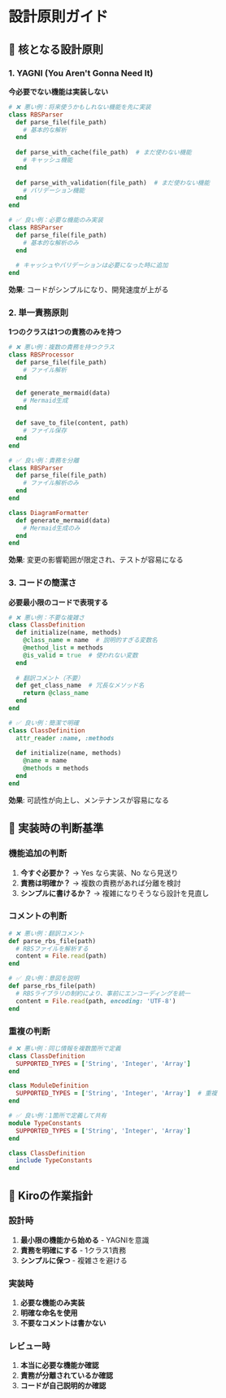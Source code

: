 # 設計原則ガイド

## 🎯 核となる設計原則

### 1. YAGNI (You Aren't Gonna Need It)
**今必要でない機能は実装しない**

```ruby
# ❌ 悪い例：将来使うかもしれない機能を先に実装
class RBSParser
  def parse_file(file_path)
    # 基本的な解析
  end
  
  def parse_with_cache(file_path)  # まだ使わない機能
    # キャッシュ機能
  end
  
  def parse_with_validation(file_path)  # まだ使わない機能
    # バリデーション機能
  end
end

# ✅ 良い例：必要な機能のみ実装
class RBSParser
  def parse_file(file_path)
    # 基本的な解析のみ
  end
  
  # キャッシュやバリデーションは必要になった時に追加
end
```

**効果**: コードがシンプルになり、開発速度が上がる

### 2. 単一責務原則
**1つのクラスは1つの責務のみを持つ**

```ruby
# ❌ 悪い例：複数の責務を持つクラス
class RBSProcessor
  def parse_file(file_path)
    # ファイル解析
  end
  
  def generate_mermaid(data)
    # Mermaid生成
  end
  
  def save_to_file(content, path)
    # ファイル保存
  end
end

# ✅ 良い例：責務を分離
class RBSParser
  def parse_file(file_path)
    # ファイル解析のみ
  end
end

class DiagramFormatter
  def generate_mermaid(data)
    # Mermaid生成のみ
  end
end
```

**効果**: 変更の影響範囲が限定され、テストが容易になる

### 3. コードの簡潔さ
**必要最小限のコードで表現する**

```ruby
# ❌ 悪い例：不要な複雑さ
class ClassDefinition
  def initialize(name, methods)
    @class_name = name  # 説明的すぎる変数名
    @method_list = methods
    @is_valid = true  # 使われない変数
  end
  
  # 翻訳コメント（不要）
  def get_class_name  # 冗長なメソッド名
    return @class_name
  end
end

# ✅ 良い例：簡潔で明確
class ClassDefinition
  attr_reader :name, :methods
  
  def initialize(name, methods)
    @name = name
    @methods = methods
  end
end
```

**効果**: 可読性が向上し、メンテナンスが容易になる

## 📝 実装時の判断基準

### 機能追加の判断
1. **今すぐ必要か？** → Yes なら実装、No なら見送り
2. **責務は明確か？** → 複数の責務があれば分離を検討
3. **シンプルに書けるか？** → 複雑になりそうなら設計を見直し

### コメントの判断
```ruby
# ❌ 悪い例：翻訳コメント
def parse_rbs_file(path)
  # RBSファイルを解析する
  content = File.read(path)
end

# ✅ 良い例：意図を説明
def parse_rbs_file(path)
  # RBSライブラリの制約により、事前にエンコーディングを統一
  content = File.read(path, encoding: 'UTF-8')
end
```

### 重複の判断
```ruby
# ❌ 悪い例：同じ情報を複数箇所で定義
class ClassDefinition
  SUPPORTED_TYPES = ['String', 'Integer', 'Array']
end

class ModuleDefinition  
  SUPPORTED_TYPES = ['String', 'Integer', 'Array']  # 重複
end

# ✅ 良い例：1箇所で定義して共有
module TypeConstants
  SUPPORTED_TYPES = ['String', 'Integer', 'Array']
end

class ClassDefinition
  include TypeConstants
end
```

## 🔧 Kiroの作業指針

### 設計時
1. **最小限の機能から始める** - YAGNIを意識
2. **責務を明確にする** - 1クラス1責務
3. **シンプルに保つ** - 複雑さを避ける

### 実装時
1. **必要な機能のみ実装**
2. **明確な命名を使用**
3. **不要なコメントは書かない**

### レビュー時
1. **本当に必要な機能か確認**
2. **責務が分離されているか確認**
3. **コードが自己説明的か確認**